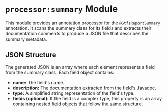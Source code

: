 # `processor:summary` Module

This module provides an annotation processor for the `@GtfsReportSummary` annotation. It scans the summary class for its fields and extracts their documentation comments to produce a JSON file that describes the summary metadata.

## JSON Structure

The generated JSON is an array where each element represents a field from the summary class. Each field object contains:

- **name:** The field's name.
- **description:** The documentation extracted from the field's Javadoc.
- **type:** A simplified string representation of the field's type.
- **fields (optional):** If the field is a complex type, this property is an array containing nested field objects that follow the same structure.


